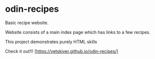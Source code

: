 # odin-recipes

Basic recipe website. 

Website consists of a main index page which has links to a few recipes. 

This project demonstrates purely HTML skills

Check it out!!! [https://vetskiver.github.io/odin-recipes/]

